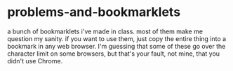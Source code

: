# problems-and-bookmarklets
a bunch of bookmarklets i've made in class. most of them make me question my sanity.
if you want to use them, just copy the entire thing into a bookmark in any web browser.
I'm guessing that some of these go over the character limit on some browsers, but that's your fault, not mine, that you didn't use Chrome.
